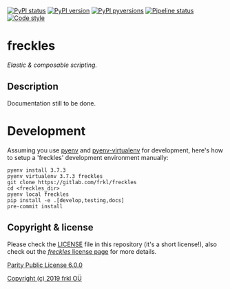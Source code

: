 [![PyPI status](https://img.shields.io/pypi/status/freckles.svg)](https://pypi.python.org/pypi/freckles/)
[![PyPI version](https://img.shields.io/pypi/v/freckles.svg)](https://pypi.python.org/pypi/freckles/)
[![PyPI pyversions](https://img.shields.io/pypi/pyversions/freckles.svg)](https://pypi.python.org/pypi/freckles/)
[![Pipeline status](https://gitlab.com/freckles-io/freckles/badges/develop/pipeline.svg)](https://gitlab.com/freckles-io/freckles/pipelines)
[![Code style](https://img.shields.io/badge/code%20style-black-000000.svg)](https://github.com/ambv/black)

# freckles

*Elastic & composable scripting.*


## Description

Documentation still to be done.

# Development

Assuming you use [pyenv](https://github.com/pyenv/pyenv) and [pyenv-virtualenv](https://github.com/pyenv/pyenv-virtualenv) for development, here's how to setup a 'freckles' development environment manually:

    pyenv install 3.7.3
    pyenv virtualenv 3.7.3 freckles
    git clone https://gitlab.com/frkl/freckles
    cd <freckles_dir>
    pyenv local freckles
    pip install -e .[develop,testing,docs]
    pre-commit install


## Copyright & license

Please check the [LICENSE](/LICENSE) file in this repository (it's a short license!), also check out the [*freckles* license page](https://freckles.io/license) for more details.

[Parity Public License 6.0.0](https://licensezero.com/licenses/parity)

[Copyright (c) 2019 frkl OÜ](https://frkl.io)
